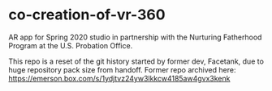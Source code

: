# co-creation-of-vr-360
AR app for Spring 2020 studio in partnership with the Nurturing Fatherhood Program at the U.S. Probation Office.

This repo is a reset of the git history started by former dev, Facetank, due to huge repository pack size from handoff.
Former repo archived here:
https://emerson.box.com/s/1ydjtvz24yw3lkkcw4185aw4gvx3kenk
